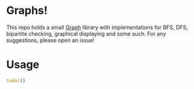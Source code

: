 # Graphs!

This repo holds a small [Graph](https://en.wikipedia.org/wiki/Graph_(discrete_mathematics)) library with implementations for BFS, DFS, bipartite checking, graphical displaying and some such. For any suggestions, please open an issue!

# Usage

```rs
todo!()
```
